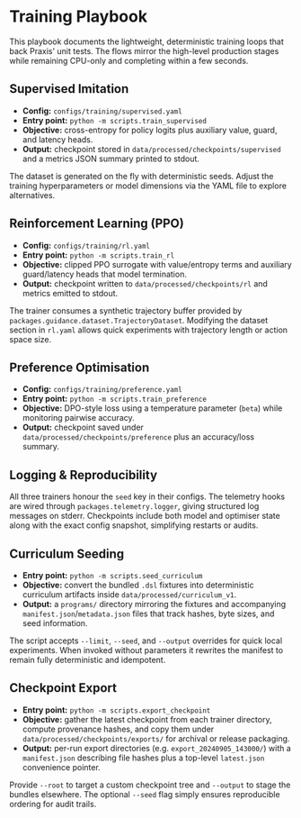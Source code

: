 # Training Playbook

This playbook documents the lightweight, deterministic training loops that back
Praxis' unit tests.  The flows mirror the high-level production stages while
remaining CPU-only and completing within a few seconds.

## Supervised Imitation
- **Config:** `configs/training/supervised.yaml`
- **Entry point:** `python -m scripts.train_supervised`
- **Objective:** cross-entropy for policy logits plus auxiliary value, guard, and
  latency heads.
- **Output:** checkpoint stored in `data/processed/checkpoints/supervised` and a
  metrics JSON summary printed to stdout.

The dataset is generated on the fly with deterministic seeds.  Adjust the
training hyperparameters or model dimensions via the YAML file to explore
alternatives.

## Reinforcement Learning (PPO)
- **Config:** `configs/training/rl.yaml`
- **Entry point:** `python -m scripts.train_rl`
- **Objective:** clipped PPO surrogate with value/entropy terms and auxiliary
  guard/latency heads that model termination.
- **Output:** checkpoint written to `data/processed/checkpoints/rl` and metrics
  emitted to stdout.

The trainer consumes a synthetic trajectory buffer provided by
`packages.guidance.dataset.TrajectoryDataset`.  Modifying the dataset section in
`rl.yaml` allows quick experiments with trajectory length or action space size.

## Preference Optimisation
- **Config:** `configs/training/preference.yaml`
- **Entry point:** `python -m scripts.train_preference`
- **Objective:** DPO-style loss using a temperature parameter (`beta`) while
  monitoring pairwise accuracy.
- **Output:** checkpoint saved under `data/processed/checkpoints/preference` plus
  an accuracy/loss summary.

## Logging & Reproducibility
All three trainers honour the `seed` key in their configs.  The telemetry hooks
are wired through `packages.telemetry.logger`, giving structured log messages on
stderr.  Checkpoints include both model and optimiser state along with the exact
config snapshot, simplifying restarts or audits.

## Curriculum Seeding
- **Entry point:** `python -m scripts.seed_curriculum`
- **Objective:** convert the bundled `.dsl` fixtures into deterministic
  curriculum artifacts inside `data/processed/curriculum_v1`.
- **Output:** a `programs/` directory mirroring the fixtures and accompanying
  `manifest.json`/`metadata.json` files that track hashes, byte sizes, and seed
  information.

The script accepts `--limit`, `--seed`, and `--output` overrides for quick local
experiments.  When invoked without parameters it rewrites the manifest to remain
fully deterministic and idempotent.

## Checkpoint Export
- **Entry point:** `python -m scripts.export_checkpoint`
- **Objective:** gather the latest checkpoint from each trainer directory,
  compute provenance hashes, and copy them under
  `data/processed/checkpoints/exports/` for archival or release packaging.
- **Output:** per-run export directories (e.g. `export_20240905_143000/`) with a
  `manifest.json` describing file hashes plus a top-level `latest.json`
  convenience pointer.

Provide `--root` to target a custom checkpoint tree and `--output` to stage the
bundles elsewhere.  The optional `--seed` flag simply ensures reproducible
ordering for audit trails.
